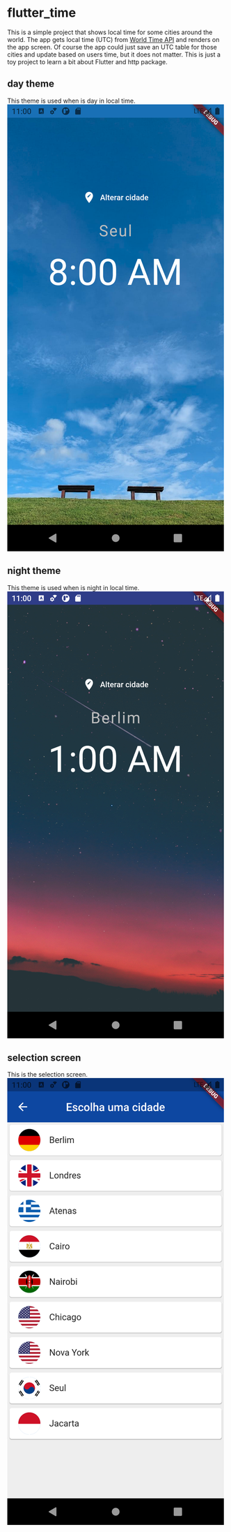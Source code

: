 # flutter_time
This is a simple project that shows local time for some cities around the world. The app gets local time (UTC) from [World Time API](http://worldtimeapi.org/) and renders on the app screen. Of course the app could just save an UTC table for those cities and update based on users time, but it does not matter. This is just a toy project to learn a bit about Flutter and http package.

## day theme
This theme is used when is day in local time. 
![day theme](theme-day.png)

## night theme
This theme is used when is night in local time. 
![night theme](theme-night.png)

## selection screen
This is the selection screen.
![selection screen](selection-screen.png)

